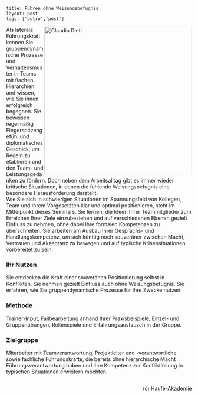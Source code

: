 ```
title: Führen ohne Weisungsbefugnis
layout: post
tags: ['outro','post']
```

<img class="whiteborder" src="../images/cd3.jpg" alt="Claudia Dietl" width="400" align="right">


<p>
Als laterale Führungskraft kennen Sie gruppendynamische Prozesse und Verhaltensmuster in Teams mit flachen Hierarchien und wissen, wie Sie ihnen erfolgreich begegnen. Sie beweisen regelmäßig Fingerspitzengefühl und diplomatisches Geschick, um Regeln zu etablieren und den Team- und Leistungsgedanken zu fördern. Doch neben dem Arbeitsalltag gibt es immer wieder kritische Situationen, in denen die fehlende Weisungsbefugnis eine besondere Herausforderung darstellt. <br>
Wie Sie sich in schwierigen Situationen im Spannungsfeld von Kollegen, Team und Ihrem Vorgesetzten klar und optimal positionieren, steht im Mittelpunkt dieses Seminars. Sie lernen, die Ideen Ihrer Teammitglieder zum Erreichen Ihrer Ziele einzubeziehen und auf verschiedenen Ebenen gezielt Einfluss zu nehmen, ohne dabei Ihre formalen Kompetenzen zu überschreiten. Sie arbeiten am Ausbau Ihrer Gesprächs- und Handlungskompetenz, um sich künftig noch souveräner zwischen Macht, Vertrauen und Akzeptanz zu bewegen und auf typische Krisensituationen vorbereitet zu sein.
</p>

<h3>Ihr Nutzen</h3>
<p>
Sie entdecken die Kraft einer souveränen Positionierung selbst in Konflikten.
Sie nehmen gezielt Einfluss auch ohne Weisungsbefugnis.
Sie erfahren, wie Sie gruppendynamische Prozesse für Ihre Zwecke nutzen.
</p>


<!-- <h3>Inhalte</h3>
<p>
<ul>	
<li>Die richtige Balance zwischen eigenen Zielen, Zielen der Teammitglieder und Zielen der Führungskraft</li>
<li>Bewusster Umgang mit der Sandwichproblematik durch Abstecken des eigenen Handlungsrahmens</li>
<li>Erkennen und Lösen rollenspezifischer Konflikte</li>
<li>Ideen und Anliegen der Mitarbeiter gegen Angriffe von außen schützen</li>
<li>Techniken der Konfliktmoderation</li>
<li>Konstruktive Konfliktlösung durch Fragekompetenz</li>
<li>Was tun, wenn die Rückendeckung „von oben“ fehlt?</li>
<li>Handlungsfähigkeit im Spannungsfeld von Authentizität und Loyalität</li>
</ul>
</p> -->

<h3>Methode</h3>
<p>
Trainer-Input, Fallbearbeitung anhand Ihrer Praxisbeispiele, Einzel- und Gruppenübungen, Rollenspiele und Erfahrungsaustausch in der Gruppe.
</p>

<h3>Zielgruppe</h3>
<p>
Mitarbeiter mit Teamverantwortung, Projektleiter und -verantwortliche sowie fachliche Führungskräfte, die bereits ohne hierarchische Macht Führungsverantwortung haben und ihre Kompetenz zur Konfliktlösung in typischen Situationen erweitern möchten.
 </p>


<p style="float:right;">
(c) Haufe-Akademie
</p>
